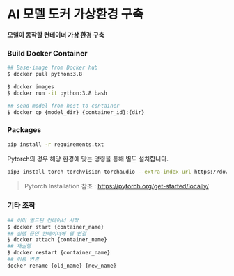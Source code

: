 # AI 모델 도커 가상환경 구축
**모델이 동작할 컨테이너 가상 환경 구축**

### Build Docker Container
```bash
## Base-image from Docker hub
$ docker pull python:3.8

$ docker images
$ docker run -it python:3.8 bash

## send model from host to container
$ docker cp {model_dir} {container_id}:{dir}
```

### Packages
```bash
pip install -r requirements.txt
```
Pytorch의 경우 해당 환경에 맞는 명령을 통해 별도 설치합니다.
```bash
pip3 install torch torchvision torchaudio --extra-index-url https://download.pytorch.org/whl/cpu
```
>Pytorch Installation 참조 : https://pytorch.org/get-started/locally/

### 기타 조작
```bash
## 이미 빌드된 컨테이너 시작
$ docker start {container_name}
## 실행 중인 컨테이너에 쉘 연결
$ docker attach {container_name}
## 재실행
$ docker restart {container_name}
## 이름 변경
docker rename {old_name} {new_name}
```
